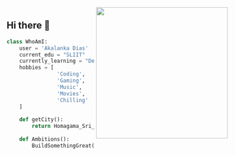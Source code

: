 <!--![Github Banner](https://github.com/Jaydeep-Yadav/Jaydeep-Yadav/blob/main/banner.png)-->

<!--Just a Chill Guy Gif -->
<img align="right" src="https://i.giphy.com/media/v1.Y2lkPTc5MGI3NjExYWxtM3F6MTJvMWo4Ym8yMXJqMHo2Z2k0c2oxaXp1YWMzdDZ4N2l3bSZlcD12MV9pbnRlcm5hbF9naWZfYnlfaWQmY3Q9Zw/qJzZ4APiDZQuJDY7vh/giphy.gif" width="300" height="300">

## Hi there 👋

```python
class WhoAmI:
    user = 'Akalanka Dias'
    current_edu = "SLIIT"
    currently_learning = "Deepening Knowledge of Cloud Platforms"
    hobbies = [
                'Coding',
                'Gaming',
                'Music',
                'Movies',
                'Chilling'
    ]
    
    def getCity():
        return Homagama_Sri_Lanka()
    
    def Ambitions():
        BuildSomethingGreat()
